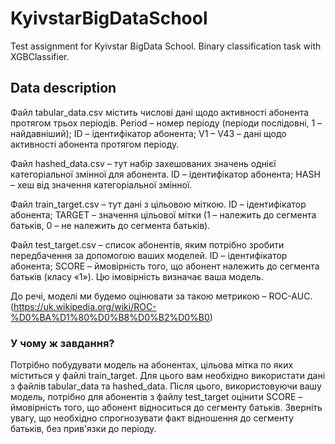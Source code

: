 # KyivstarBigDataSchool
Test assignment for Kyivstar BigData School. Binary classification task with XGBClassifier. 

## Data description
Файл tabular_data.csv містить числові дані щодо активності абонента протягом трьох періодів.
Period – номер періоду (періоди послідовні, 1 – найдавніший);
ID – ідентифікатор абонента;
V1 – V43 – дані щодо активності абонента протягом періоду.

Файл hashed_data.csv – тут набір захешованих значень однієї категоріальної змінної для абонента.
ID – ідентифікатор абонента;
HASH – хеш від значення категоріальної змінної.

Файл train_target.csv – тут дані з цільовою міткою. 
ID – ідентифікатор абонента; 
TARGET – значення цільової мітки (1 – належить до сегмента батьків, 0 – не належить до сегмента батьків).

Файл test_target.csv – список абонентів, яким потрібно зробити передбачення за допомогою ваших моделей. 
ID – ідентифікатор абонента; 
SCORE – ймовірність того, що абонент належить до сегмента батьків (класу «1»). Цю імовірність визначає ваша модель.

До речі, моделі ми будемо оцінювати за такою метрикою – ROC-AUC. (https://uk.wikipedia.org/wiki/ROC-%D0%BA%D1%80%D0%B8%D0%B2%D0%B0)

### У чому ж завдання?

Потрібно побудувати модель на абонентах, цільова мітка по яких міститься у файлі train_target.
Для цього вам необхідно використати дані з файлів tabular_data та hashed_data. Після цього, використовуючи вашу модель, потрібно для абонентів з файлу test_target оцінити SCORE – ймовірність того, що абонент відноситься до сегменту батьків. Зверніть увагу, що необхідно спрогнозувати факт відношення до сегменту батьків, без прив'язки до періоду.


